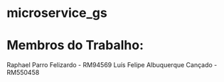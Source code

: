 # microservice_gs
 
# Membros do Trabalho: 
Raphael Parro Felizardo - RM94569
Luís Felipe Albuquerque Cançado - RM550458
